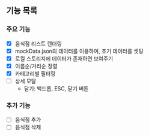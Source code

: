 ## 기능 목록

### 주요 기능

- [x] 음식점 리스트 렌더링
- [x] mockData.json의 데이터를 이용하여, 초기 데이터를 셋팅
- [x] 로컬 스토리지에 데이터가 존재하면 보여주기
- [x] 이름순/거리순 정렬
- [x] 카테고리별 필터링
- [ ] 상세 모달
  - 닫기: 백드롭, ESC, 닫기 버튼

### 추가 기능

- [ ] 음식점 추가
- [ ] 음식점 삭제
